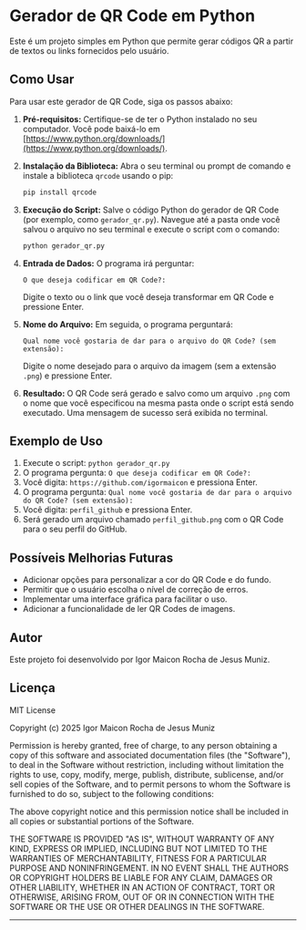 # Gerador de QR Code em Python

Este é um projeto simples em Python que permite gerar códigos QR a partir de textos ou links fornecidos pelo usuário.

## Como Usar

Para usar este gerador de QR Code, siga os passos abaixo:

1.  **Pré-requisitos:** Certifique-se de ter o Python instalado no seu computador. Você pode baixá-lo em [https://www.python.org/downloads/](https://www.python.org/downloads/).

2.  **Instalação da Biblioteca:** Abra o seu terminal ou prompt de comando e instale a biblioteca `qrcode` usando o pip:

    ```bash
    pip install qrcode
    ```

3.  **Execução do Script:** Salve o código Python do gerador de QR Code (por exemplo, como `gerador_qr.py`). Navegue até a pasta onde você salvou o arquivo no seu terminal e execute o script com o comando:

    ```bash
    python gerador_qr.py
    ```

4.  **Entrada de Dados:** O programa irá perguntar:

    ```
    O que deseja codificar em QR Code?:
    ```

    Digite o texto ou o link que você deseja transformar em QR Code e pressione Enter.

5.  **Nome do Arquivo:** Em seguida, o programa perguntará:

    ```
    Qual nome você gostaria de dar para o arquivo do QR Code? (sem extensão):
    ```

    Digite o nome desejado para o arquivo da imagem (sem a extensão `.png`) e pressione Enter.

6.  **Resultado:** O QR Code será gerado e salvo como um arquivo `.png` com o nome que você especificou na mesma pasta onde o script está sendo executado. Uma mensagem de sucesso será exibida no terminal.

## Exemplo de Uso

1.  Execute o script: `python gerador_qr.py`
2.  O programa pergunta: `O que deseja codificar em QR Code?:`
3.  Você digita: `https://github.com/igormaicon` e pressiona Enter.
4.  O programa pergunta: `Qual nome você gostaria de dar para o arquivo do QR Code? (sem extensão):`
5.  Você digita: `perfil_github` e pressiona Enter.
6.  Será gerado um arquivo chamado `perfil_github.png` com o QR Code para o seu perfil do GitHub.

## Possíveis Melhorias Futuras

* Adicionar opções para personalizar a cor do QR Code e do fundo.
* Permitir que o usuário escolha o nível de correção de erros.
* Implementar uma interface gráfica para facilitar o uso.
* Adicionar a funcionalidade de ler QR Codes de imagens.

## Autor

Este projeto foi desenvolvido por Igor Maicon Rocha de Jesus Muniz.

## Licença

MIT License

Copyright (c) 2025 Igor Maicon Rocha de Jesus Muniz

Permission is hereby granted, free of charge, to any person obtaining a copy
of this software and associated documentation files (the "Software"), to deal
in the Software without restriction, including without limitation the rights
to use, copy, modify, merge, publish, distribute, sublicense, and/or sell
copies of the Software, and to permit persons to whom the Software is
furnished to do so, subject to the following conditions:

The above copyright notice and this permission notice shall be included in all
copies or substantial portions of the Software.

THE SOFTWARE IS PROVIDED "AS IS", WITHOUT WARRANTY OF ANY KIND, EXPRESS OR
IMPLIED, INCLUDING BUT NOT LIMITED TO THE WARRANTIES OF MERCHANTABILITY,
FITNESS FOR A PARTICULAR PURPOSE AND NONINFRINGEMENT. IN NO EVENT SHALL THE
AUTHORS OR COPYRIGHT HOLDERS BE LIABLE FOR ANY CLAIM, DAMAGES OR OTHER
LIABILITY, WHETHER IN AN ACTION OF CONTRACT, TORT OR OTHERWISE, ARISING FROM,
OUT OF OR IN CONNECTION WITH THE SOFTWARE OR THE USE OR OTHER DEALINGS IN THE
SOFTWARE.

---

